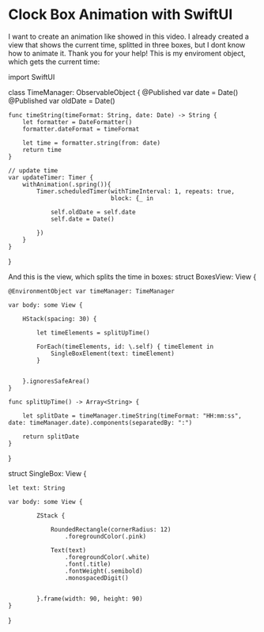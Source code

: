 
# Clock Box Animation with SwiftUI

I want to create an animation like showed in this video.
I already created a view that shows the current time, splitted in three boxes, but I dont know how to animate it. Thank you for your help!
This is my enviroment object, which gets the current time:

import SwiftUI


class TimeManager: ObservableObject {
    @Published var date = Date()
    @Published var oldDate = Date()

    func timeString(timeFormat: String, date: Date) -> String {
        let formatter = DateFormatter()
        formatter.dateFormat = timeFormat
        
        let time = formatter.string(from: date)
        return time
    }
    
    // update time
    var updateTimer: Timer {
        withAnimation(.spring()){
            Timer.scheduledTimer(withTimeInterval: 1, repeats: true,
                                 block: {_ in
                
                self.oldDate = self.date
                self.date = Date()
                
            })
        }
    }
}


And this is the view, which splits the time in boxes:
struct BoxesView: View {
    
    @EnvironmentObject var timeManager: TimeManager
    
    var body: some View {
        
        HStack(spacing: 30) {
            
            let timeElements = splitUpTime()
            
            ForEach(timeElements, id: \.self) { timeElement in
                SingleBoxElement(text: timeElement)
            }
            
            
        }.ignoresSafeArea()
    }
    
    func splitUpTime() -> Array<String> {
        
        let splitDate = timeManager.timeString(timeFormat: "HH:mm:ss", date: timeManager.date).components(separatedBy: ":")
        
        return splitDate
    }
}

struct SingleBox: View {
    
    let text: String
    
    var body: some View {
            
            ZStack {
                
                RoundedRectangle(cornerRadius: 12)
                    .foregroundColor(.pink)
                
                Text(text)
                    .foregroundColor(.white)
                    .font(.title)
                    .fontWeight(.semibold)
                    .monospacedDigit()
                
                
            }.frame(width: 90, height: 90)
    }
}




        